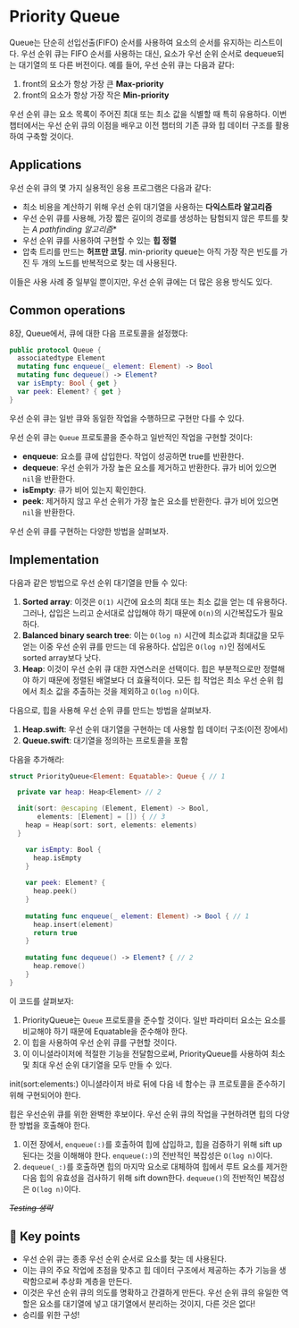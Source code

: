 # Priority Queue

Queue는 단순히 선입선출(FIFO) 순서를 사용하여 요소의 순서를 유지하는 리스트이다. 우선 순위 큐는 FIFO 순서를 사용하는 대신, 요소가 우선 순위 순서로 dequeue되는 대기열의 또 다른 버전이다. 예를 들어, 우선 순위 큐는 다음과 같다:

1. front의 요소가 항상 가장 큰 **Max-priority**
2. front의 요소가 항상 가장 작은 **Min-priority**

우선 순위 큐는 요소 목록이 주어진 최대 또는 최소 값을 식별할 때 특히 유용하다. 이번 챕터에서는 우선 순위 큐의 이점을 배우고 이전 챕터의 기존 큐와 힙 데이터 구조를 활용하여 구축할 것이다.

## Applications

우선 순위 큐의 몇 가지 실용적인 응용 프로그램은 다음과 같다:

- 최소 비용을 계산하기 위해 우선 순위 대기열을 사용하는 **다익스트라 알고리즘**
- 우선 순위 큐를 사용해, 가장 짧은 길이의 경로를 생성하는 탐험되지 않은 루트를 찾는 **A* pathfinding 알고리즘**
- 우선 순위 큐를 사용하여 구현할 수 있는 **힙 정렬**
- 압축 트리를 만드는 **허프만 코딩**. min-priority queue는 아직 가장 작은 빈도를 가진 두 개의 노드를 반복적으로 찾는 데 사용된다.

이들은 사용 사례 중 일부일 뿐이지만, 우선 순위 큐에는 더 많은 응용 방식도 있다.

## Common operations

8장, Queue에서, 큐에 대한 다음 프로토콜을 설정했다:

```swift
public protocol Queue {
  associatedtype Element
  mutating func enqueue(_ element: Element) -> Bool
  mutating func dequeue() -> Element?
  var isEmpty: Bool { get }
  var peek: Element? { get }
}
```

우선 순위 큐는 일반 큐와 동일한 작업을 수행하므로 구현만 다를 수 있다.

우선 순위 큐는 `Queue` 프로토콜을 준수하고 일반적인 작업을 구현할 것이다:

- **enqueue**: 요소를 큐에 삽입한다. 작업이 성공하면 true를 반환한다.
- **dequeue**: 우선 순위가 가장 높은 요소를 제거하고 반환한다. 큐가 비어 있으면 `nil`을 반환한다.
- **isEmpty**: 큐가 비어 있는지 확인한다.
- **peek**: 제거하지 않고 우선 순위가 가장 높은 요소를 반환한다. 큐가 비어 있으면 `nil`을 반환한다.

우선 순위 큐를 구현하는 다양한 방법을 살펴보자.

## Implementation

다음과 같은 방법으로 우선 순위 대기열을 만들 수 있다:

1. **Sorted array**: 이것은 `O(1)` 시간에 요소의 최대 또는 최소 값을 얻는 데 유용하다. 그러나, 삽입은 느리고 순서대로 삽입해야 하기 때문에 `O(n)`의 시간복잡도가 필요하다.
2. **Balanced binary search tree**: 이는 `O(log n)` 시간에 최소값과 최대값을 모두 얻는 이중 우선 순위 큐를 만드는 데 유용하다. 삽입은 `O(log n)`인 점에서도 sorted array보다 낫다.
3. **Heap**: 이것이 우선 순위 큐 대한 자연스러운 선택이다. 힙은 부분적으로만 정렬해야 하기 때문에 정렬된 배열보다 더 효율적이다. 모든 힙 작업은 최소 우선 순위 힙에서 최소 값을 추출하는 것을 제외하고 `O(log n)`이다.

다음으로, 힙을 사용해 우선 순위 큐를 만드는 방법을 살펴보자.

1. **Heap.swift**: 우선 순위 대기열을 구현하는 데 사용할 힙 데이터 구조(이전 장에서)
2. **Queue.swift**: 대기열을 정의하는 프로토콜을 포함

다음을 추가해라:

```swift
struct PriorityQueue<Element: Equatable>: Queue { // 1

  private var heap: Heap<Element> // 2

  init(sort: @escaping (Element, Element) -> Bool,
       elements: [Element] = []) { // 3
    heap = Heap(sort: sort, elements: elements)
  }

    var isEmpty: Bool {
      heap.isEmpty
    }
    
    var peek: Element? {
      heap.peek()
    }
    
    mutating func enqueue(_ element: Element) -> Bool { // 1
      heap.insert(element)
      return true
    }
    
    mutating func dequeue() -> Element? { // 2
      heap.remove()
    }
}
```

이 코드를 살펴보자:

1. PriorityQueue는 `Queue` 프로토콜을 준수할 것이다. 일반 파라미터 요소는 요소를 비교해야 하기 때문에 Equatable을 준수해야 한다.
2. 이 힙을 사용하여 우선 순위 큐를 구현할 것이다.
3. 이 이니셜라이저에 적절한 기능을 전달함으로써, PriorityQueue를 사용하여 최소 및 최대 우선 순위 대기열을 모두 만들 수 있다.

init(sort:elements:) 이니셜라이저 바로 뒤에 다음 네 함수는 큐 프로토콜을 준수하기 위해 구현되어야 한다.

힙은 우선순위 큐를 위한 완벽한 후보이다. 우선 순위 큐의 작업을 구현하려면 힙의 다양한 방법을 호출해야 한다.

1. 이전 장에서, `enqueue(:)`를 호출하여 힙에 삽입하고, 힙을 검증하기 위해 sift up 된다는 것을 이해해야 한다. `enqueue(:)`의 전반적인 복잡성은 `O(log n)`이다.
2. `dequeue(_:)`를 호출하면 힙의 마지막 요소로 대체하여 힙에서 루트 요소를 제거한 다음 힙의 유효성을 검사하기 위해 sift down한다. `dequeue()`의 전반적인 복잡성은 `O(log n)`이다.

*~~Testing 생략~~*

## 🔑 Key points

- 우선 순위 큐는 종종 우선 순위 순서로 요소를 찾는 데 사용된다.
- 이는 큐의 주요 작업에 초점을 맞추고 힙 데이터 구조에서 제공하는 추가 기능을 생략함으로써 추상화 계층을 만든다.
- 이것은 우선 순위 큐의 의도를 명확하고 간결하게 만든다. 우선 순위 큐의 유일한 역할은 요소를 대기열에 넣고 대기열에서 분리하는 것이지, 다른 것은 없다!
- 승리를 위한 구성!

